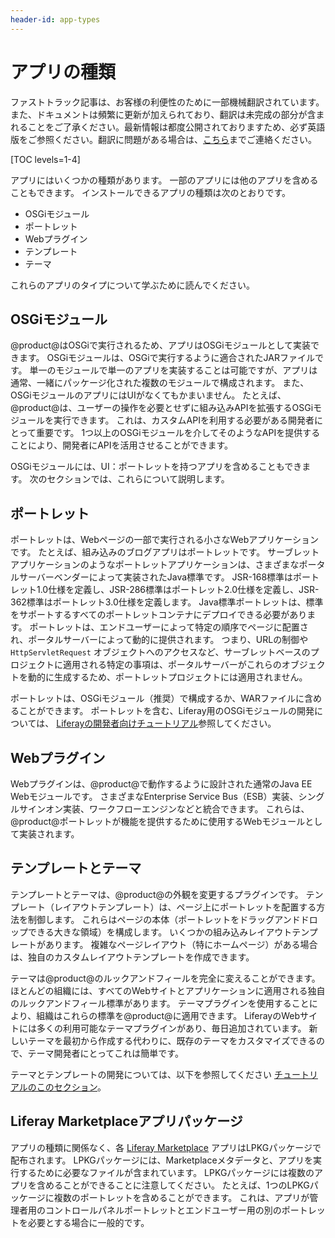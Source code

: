 ```yaml
---
header-id: app-types
---
```


# アプリの種類

<p class="alert alert-info"><span class="wysiwyg-color-blue120">ファストトラック記事は、お客様の利便性のために一部機械翻訳されています。また、ドキュメントは頻繁に更新が加えられており、翻訳は未完成の部分が含まれることをご了承ください。最新情報は都度公開されておりますため、必ず英語版をご参照ください。翻訳に問題がある場合は、<a href="mailto:support-content-jp@liferay.com">こちら</a>までご連絡ください。</span></p>

[TOC levels=1-4]

アプリにはいくつかの種類があります。 一部のアプリには他のアプリを含めることもできます。 インストールできるアプリの種類は次のとおりです。

  - OSGiモジュール
  - ポートレット
  - Webプラグイン
  - テンプレート
  - テーマ

これらのアプリのタイプについて学ぶために読んでください。

## OSGiモジュール

@product@はOSGiで実行されるため、アプリはOSGiモジュールとして実装できます。 OSGiモジュールは、OSGiで実行するように適合されたJARファイルです。 単一のモジュールで単一のアプリを実装することは可能ですが、アプリは通常、一緒にパッケージ化された複数のモジュールで構成されます。 また、OSGiモジュールのアプリにはUIがなくてもかまいません。 たとえば、@product@は、ユーザーの操作を必要とせずに組み込みAPIを拡張するOSGiモジュールを実行できます。 これは、カスタムAPIを利用する必要がある開発者にとって重要です。 1つ以上のOSGiモジュールを介してそのようなAPIを提供することにより、開発者にAPIを活用させることができます。


<!-- Uncomment when the article is published. Jim
To see a list of @product@'s
API modules, see the reference article
Finding Liferay API Modules(/docs/7-1/reference/-/knowledge_base/r/finding-liferay-api-modules). 
-->

OSGiモジュールには、UI：ポートレットを持つアプリを含めることもできます。 次のセクションでは、これらについて説明します。

## ポートレット

ポートレットは、Webページの一部で実行される小さなWebアプリケーションです。 たとえば、組み込みのブログアプリはポートレットです。 サーブレットアプリケーションのようなポートレットアプリケーションは、さまざまなポータルサーバーベンダーによって実装されたJava標準です。 JSR-168標準はポートレット1.0仕様を定義し、JSR-286標準はポートレット2.0仕様を定義し、JSR-362標準はポートレット3.0仕様を定義します。 Java標準ポートレットは、標準をサポートするすべてのポートレットコンテナにデプロイできる必要があります。 ポートレットは、エンドユーザーによって特定の順序でページに配置され、ポータルサーバーによって動的に提供されます。 つまり、URLの制御や `HttpServletRequest` オブジェクトへのアクセスなど、サーブレットベースのプロジェクトに適用される特定の事項は、ポータルサーバーがこれらのオブジェクトを動的に生成するため、ポートレットプロジェクトには適用されません。

ポートレットは、OSGiモジュール（推奨）で構成するか、WARファイルに含めることができます。 ポートレットを含む、Liferay用のOSGiモジュールの開発については、 [Liferayの開発者向けチュートリアル](/docs/7-1/tutorials/-/knowledge_base/t/introduction-to-liferay-development)参照してください。

## Webプラグイン

Webプラグインは、@product@で動作するように設計された通常のJava EE Webモジュールです。 さまざまなEnterprise Service Bus（ESB）実装、シングルサインオン実装、ワークフローエンジンなどと統合できます。 これらは、@product@ポートレットが機能を提供するために使用するWebモジュールとして実装されます。

## テンプレートとテーマ

テンプレートとテーマは、@product@の外観を変更するプラグインです。 テンプレート（レイアウトテンプレート）は、ページ上にポートレットを配置する方法を制御します。 これらはページの本体（ポートレットをドラッグアンドドロップできる大きな領域）を構成します。 いくつかの組み込みレイアウトテンプレートがあります。 複雑なページレイアウト（特にホームページ）がある場合は、独自のカスタムレイアウトテンプレートを作成できます。

テーマは@product@のルックアンドフィールを完全に変えることができます。 ほとんどの組織には、すべてのWebサイトとアプリケーションに適用される独自のルックアンドフィール標準があります。 テーマプラグインを使用することにより、組織はこれらの標準を@product@に適用できます。 LiferayのWebサイトには多くの利用可能なテーマプラグインがあり、毎日追加されています。 新しいテーマを最初から作成する代わりに、既存のテーマをカスタマイズできるので、テーマ開発者にとってこれは簡単です。

テーマとテンプレートの開発については、以下を参照してください [チュートリアルのこのセクション](/docs/7-1/tutorials/-/knowledge_base/t/themes-and-layout-templates)。

## Liferay Marketplaceアプリパッケージ

アプリの種類に関係なく、各 [Liferay Marketplace](https://web.liferay.com/marketplace) アプリはLPKGパッケージで配布されます。 LPKGパッケージには、Marketplaceメタデータと、アプリを実行するために必要なファイルが含まれています。 LPKGパッケージには複数のアプリを含めることができることに注意してください。 たとえば、1つのLPKGパッケージに複数のポートレットを含めることができます。 これは、アプリが管理者用のコントロールパネルポートレットとエンドユーザー用の別のポートレットを必要とする場合に一般的です。
